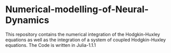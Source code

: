 # Numerical-modelling-of-Neural-Dynamics
This repository contains the numerical integration of the Hodgkin-Huxley equations as well as the integration of a system of coupled Hodgkin-Huxley equations.
The Code is written in Julia-1.1.1
